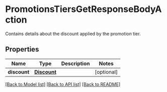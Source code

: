 # PromotionsTiersGetResponseBodyAction

Contains details about the discount applied by the promotion tier.

## Properties
Name | Type | Description | Notes
------------ | ------------- | ------------- | -------------
**discount** | [**Discount**](Discount.md) |  | [optional] 

[[Back to Model list]](../README.md#documentation-for-models) [[Back to API list]](../README.md#documentation-for-api-endpoints) [[Back to README]](../README.md)


